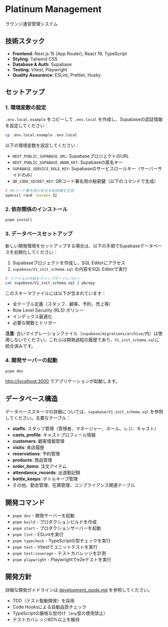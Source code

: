 # Platinum Management

ラウンジ運営管理システム

## 技術スタック

- **Frontend**: Next.js 15 (App Router), React 19, TypeScript
- **Styling**: Tailwind CSS
- **Database & Auth**: Supabase
- **Testing**: Vitest, Playwright
- **Quality Assurance**: ESLint, Prettier, Husky

## セットアップ

### 1. 環境変数の設定

`.env.local.example` をコピーして `.env.local` を作成し、Supabaseの認証情報を設定してください：

```bash
cp .env.local.example .env.local
```

以下の環境変数を設定してください：
- `NEXT_PUBLIC_SUPABASE_URL`: SupabaseプロジェクトのURL
- `NEXT_PUBLIC_SUPABASE_ANON_KEY`: Supabaseの匿名キー
- `SUPABASE_SERVICE_ROLE_KEY`: Supabaseのサービスロールキー（サーバーサイドのみ）
- `QR_CODE_SECRET_KEY`: QRコード署名用の秘密鍵（以下のコマンドで生成）

```bash
# QRコード署名用の安全な秘密鍵を生成
openssl rand -base64 32
```

### 2. 依存関係のインストール

```bash
pnpm install
```

### 3. データベースセットアップ

新しい開発環境をセットアップする場合は、以下の手順でSupabaseデータベースを初期化してください：

1. Supabaseプロジェクトを作成し、SQL Editorにアクセス
2. `supabase/V1_init_schema.sql` の内容をSQL Editorで実行

```bash
# ファイルの内容をクリップボードにコピー
cat supabase/V1_init_schema.sql | pbcopy
```

このスキーマファイルには以下が含まれています：
- 全テーブル定義（スタッフ、顧客、予約、売上等）
- Row Level Security (RLS) ポリシー
- インデックス最適化
- 必要な関数とトリガー

**注意**: 古いマイグレーションファイル（`supabase/migrations/archive/`内）は使用しないでください。これらは開発過程の履歴であり、`V1_init_schema.sql`に統合済みです。

### 4. 開発サーバーの起動

```bash
pnpm dev
```

[http://localhost:3000](http://localhost:3000) でアプリケーションが起動します。

## データベース構造

データベーススキーマの詳細については、`supabase/V1_init_schema.sql` を参照してください。主要なテーブル：

- **staffs**: スタッフ管理（管理者、マネージャー、ホール、レジ、キャスト）
- **casts_profile**: キャストプロフィール情報
- **customers**: 顧客情報管理
- **visits**: 来店履歴
- **reservations**: 予約管理
- **products**: 商品管理
- **order_items**: 注文アイテム
- **attendance_records**: 出退勤記録
- **bottle_keeps**: ボトルキープ管理
- その他、勤怠管理、在庫管理、コンプライアンス関連テーブル

## 開発コマンド

- `pnpm dev` - 開発サーバーを起動
- `pnpm build` - プロダクションビルドを作成
- `pnpm start` - プロダクションサーバーを起動
- `pnpm lint` - ESLintを実行
- `pnpm typecheck` - TypeScriptの型チェックを実行
- `pnpm test` - Vitestでユニットテストを実行
- `pnpm test:coverage` - テストカバレッジを計測
- `pnpm playwright` - Playwrightでe2eテストを実行

## 開発方針

詳細な開発ガイドラインは [development_guide.md](./development_guide.md) を参照してください。

- TDD（テスト駆動開発）を採用
- Code Hooksによる自動品質チェック
- TypeScriptの厳格な型付け（`any`型の使用禁止）
- テストカバレッジ80%以上を維持